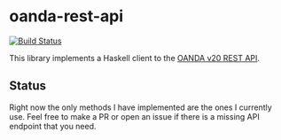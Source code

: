 # oanda-rest-api

[![Build Status](https://travis-ci.org/jdreaver/oanda-rest-api.svg)](https://travis-ci.org/jdreaver/oanda-rest-api)

This library implements a Haskell client to the
[OANDA v20 REST API](http://developer.oanda.com/rest-live-v20/introduction/).

## Status

Right now the only methods I have implemented are the ones I currently use.
Feel free to make a PR or open an issue if there is a missing API endpoint that
you need.
